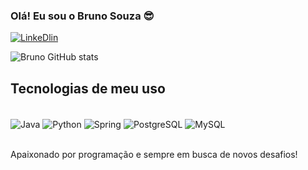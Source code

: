 ### Olá! Eu sou o Bruno Souza 😎

[![LinkeDlin](https://img.shields.io/badge/LinkedIn-0077B5?style=for-the-badge&logo=linkedin&logoColor=white)](https://www.linkedin.com/in/bruno-souza-713794124/)

![Bruno GitHub stats](https://github-readme-stats.vercel.app/api?username=bsouza1535&show_icons=true&theme=dracula)

## Tecnologias de meu uso

<div style="display: inline_block"><br/>
  <img align="center" alt="Java" src="https://img.shields.io/badge/Java-ED8B00?style=for-the-badge&logo=openjdk&logoColor=white" />
  <img align="center" alt="Python" src="https://img.shields.io/badge/Python-3776AB?style=for-the-badge&logo=python&logoColor=white" />
  <img align="center" alt="Spring" src="https://img.shields.io/badge/Spring-6DB33F?style=for-the-badge&logo=spring&logoColor=white" />
  <img align="center" alt="PostgreSQL" src="https://img.shields.io/badge/PostgreSQL-316192?style=for-the-badge&logo=postgresql&logoColor=white" />
  <img align="center" alt="MySQL" src="https://img.shields.io/badge/MySQL-00000F?style=for-the-badge&logo=mysql&logoColor=white" />
</div><br/>

Apaixonado por programação e sempre em busca de novos desafios!
